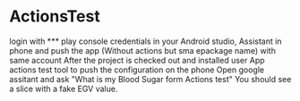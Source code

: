 # ActionsTest
login with *** play console credentials in your Android studio, Assistant in phone and push the app (Without actions but sma epackage name) with same account
After the project is checked out and installed user App actions test tool to push the configuration on the phone
Open google assitant and ask "What is my Blood Sugar form Actions test"
You should see a slice with a fake EGV value.
